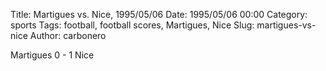 Title: Martigues vs. Nice, 1995/05/06
Date: 1995/05/06 00:00
Category: sports
Tags: football, football scores, Martigues, Nice
Slug: martigues-vs-nice
Author: carbonero


Martigues 0 - 1 Nice
